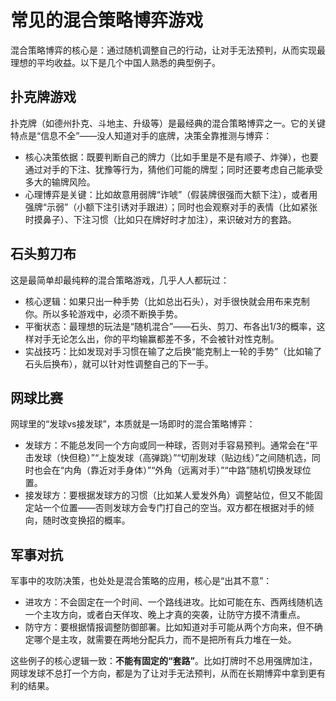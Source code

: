# 常见的混合策略博弈游戏
混合策略博弈的核心是：通过随机调整自己的行动，让对手无法预判，从而实现最理想的平均收益。以下是几个中国人熟悉的典型例子。


## 扑克牌游戏
扑克牌（如德州扑克、斗地主、升级等）是最经典的混合策略博弈之一。它的关键特点是“信息不全”——没人知道对手的底牌，决策全靠推测与博弈：
- 核心决策依据：既要判断自己的牌力（比如手里是不是有顺子、炸弹），也要通过对手的下注、犹豫等行为，猜他们可能的牌型；同时还要考虑自己能承受多大的输牌风险。
- 心理博弈是关键：比如故意用弱牌“诈唬”（假装牌很强而大额下注），或者用强牌“示弱”（小额下注引诱对手跟进）；同时也会观察对手的表情（比如紧张时摸鼻子）、下注习惯（比如只在牌好时才加注），来识破对方的套路。


## 石头剪刀布
这是最简单却最纯粹的混合策略游戏，几乎人人都玩过：
- 核心逻辑：如果只出一种手势（比如总出石头），对手很快就会用布来克制你。所以多轮游戏中，必须不断换手势。
- 平衡状态：最理想的玩法是“随机混合”——石头、剪刀、布各出1/3的概率，这样对手无论怎么出，你的平均输赢都差不多，不会被针对性克制。
- 实战技巧：比如发现对手习惯在输了之后换“能克制上一轮的手势”（比如输了石头后换布），就可以针对性调整自己的下一手。


## 网球比赛
网球里的“发球vs接发球”，本质就是一场即时的混合策略博弈：
- 发球方：不能总发同一个方向或同一种球，否则对手容易预判。通常会在“平击发球（快但稳）”“上旋发球（高弹跳）”“切削发球（贴边线）”之间随机选，同时也会在“内角（靠近对手身体）”“外角（远离对手）”“中路”随机切换发球位置。
- 接发球方：要根据发球方的习惯（比如某人爱发外角）调整站位，但又不能固定站一个位置——否则发球方会专门打自己的空当。双方都在根据对手的倾向，随时改变换招的概率。


## 军事对抗
军事中的攻防决策，也处处是混合策略的应用，核心是“出其不意”：
- 进攻方：不会固定在一个时间、一个路线进攻。比如可能在东、西两线随机选一个主攻方向，或者白天佯攻、晚上才真的突袭，让防守方摸不清重点。
- 防守方：要根据情报调整防御部署。比如知道对手可能从两个方向来，但不确定哪个是主攻，就需要在两地分配兵力，而不是把所有兵力堆在一处。


这些例子的核心逻辑一致：**不能有固定的“套路”**。比如打牌时不总用强牌加注，网球发球不总打一个方向，都是为了让对手无法预判，从而在长期博弈中拿到更有利的结果。